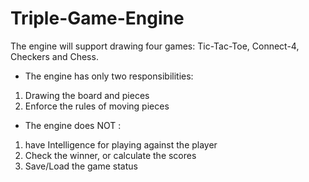 # Triple-Game-Engine

 The engine will support drawing four games: 
 Tic-Tac-Toe, Connect-4, Checkers and Chess.
 

 * The engine has only two responsibilities: 
1) Drawing the board and pieces
2) Enforce the rules of moving pieces

* The engine does NOT :
1) have Intelligence for playing against the player
2) Check the winner, or calculate the scores
3) Save/Load the game status
